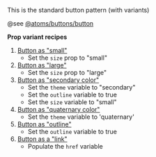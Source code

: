This is the standard button pattern (with variants)

@see [@atoms/buttons/button](https://mayflower.digital.mass.gov/?p=atoms-button&view=c)

**Prop variant recipes**
1. [Button as "small"](https://mayflower.digital.mass.gov/?p=atoms-button-as-small&view=c)
    - Set the `size` prop to "small"
1. [Button as "large"](https://mayflower.digital.mass.gov/?p=atoms-button-as-large&view=c)
    - Set the `size` prop to "large"
1.  [Button as "secondary color"](https://mayflower.digital.mass.gov/?p=atoms-button-as-secondary-color&view=c)
    - Set the `theme` variable to "secondary"
    - Set the `outline` variable to true
    - Set the `size` variable to "small"
1. [Button as "quaternary color"](https://mayflower.digital.mass.gov/?p=atoms-button-as-quaternary-color&view=c)
    - Set the `theme` variable to 'quaternary'
1. [Button as "outline"](https://mayflower.digital.mass.gov/?p=atoms-button-as-outline&view=c)
    - Set the `outline` variable to true
1. [Button as a "link"](https://mayflower.digital.mass.gov/?p=atoms-button-as-link&view=c)
    - Populate the `href` variable
